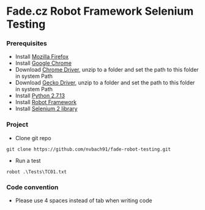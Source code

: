 # Fade.cz Robot Framework Selenium Testing

### Prerequisites
* Install [Mozilla Firefox](https://www.mozilla.org/en-US/firefox/new/)
* Install [Google Chrome](https://www.google.com/chrome/)
* Download [Chrome Driver](https://sites.google.com/a/chromium.org/chromedriver/downloads), unzip to a folder and set the path to this folder in system Path
* Download [Gecko Driver](https://github.com/mozilla/geckodriver/releases), unzip to a folder and set the path to this folder in system Path
* Install [Python 2.7.13](https://www.python.org/downloads/)
* Install [Robot Framework](https://github.com/robotframework/robotframework#installation)
* Install [Selenium 2 library](https://github.com/robotframework/Selenium2Library#user-content-installation)

### Project
* Clone git repo
```{r, engine='sh'}
git clone https://github.com/nvbach91/fade-robot-testing.git
```

* Run a test
```{r, engine='sh'}
robot .\Tests\TC01.txt
```

### Code convention
* Please use 4 spaces instead of tab when writing code